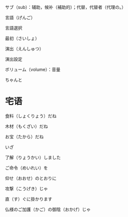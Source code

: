 サブ（sub）：辅助，候补（補助的）；代替，代替者（代理の。）

言語（げんご）

言語選択



最初（さいしょ）

演出（えんしゅつ）

演出設定



ボリューム（volume）：音量



ちゃんと



# 宅语

食料（しょくりょう）だね

木材（もくざい）だね

お宝（たから）だね

いざ

了解（りょうかい）しました

ご命令（めいれい）を

仰せ（おおせ）のとおりに

攻撃（こうげき）じゃ

直（す）ぐに掛かります

仏様のご加護（かご）の御陰（おかげ）じゃ

 